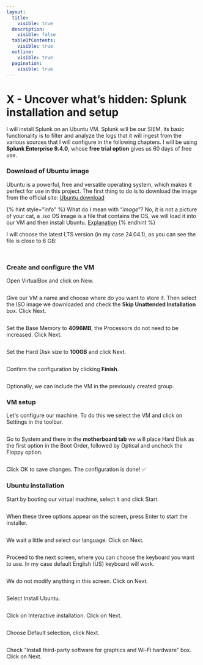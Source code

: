 ```yaml
---
layout:
  title:
    visible: true
  description:
    visible: false
  tableOfContents:
    visible: true
  outline:
    visible: true
  pagination:
    visible: true
---
```


# X - Uncover what’s hidden: Splunk installation and setup

I will install Splunk on an Ubuntu VM. Splunk will be our SIEM, its basic functionality is to filter and analyze the logs that it will ingest from the various sources that I will configure in the following chapters. I will be using **Splunk Enterprise 9.4.0**, whose **free trial option** gives us 60 days of free use.

### Download of Ubuntu image

Ubuntu is a powerful, free and versatile operating system, which makes it perfect for use in this project. The first thing to do is to download the image from the official site: [Ubuntu download](https://ubuntu.com/download/desktop)

{% hint style="info" %}
What do I mean with “_image_”? No, it is not a picture of your cat, a .iso OS image is a file that contains the OS, we will load it into our VM and then install Ubuntu. [Explanation](https://stackoverflow.com/questions/62282399/what-is-an-os-image-and-vm-image-in-short-i-would-need-to-understand-in-more-v)
{% endhint %}

I will choose the latest LTS version (in my case 24.04.1), as you can see the file is close to 6 GB:

<figure><img src="../../.gitbook/assets/image (10).png" alt=""><figcaption></figcaption></figure>

<figure><img src="../../.gitbook/assets/image (1) (2).png" alt=""><figcaption></figcaption></figure>

### Create and configure the VM

Open VirtualBox and click on New.

<figure><img src="../../.gitbook/assets/image (2) (1).png" alt=""><figcaption></figcaption></figure>

Give our VM a name and choose where do you want to store it. Then select the ISO image we downloaded and check the **Skip Unattended Installation** box. Click Next.

<figure><img src="../../.gitbook/assets/image (3) (2).png" alt=""><figcaption></figcaption></figure>

Set the Base Memory to **4096MB**, the Processors do not need to be increased. Click Next.

<figure><img src="../../.gitbook/assets/image (4) (1).png" alt=""><figcaption></figcaption></figure>

Set the Hard Disk size to **100GB** and click Next.

<figure><img src="../../.gitbook/assets/image (5) (2).png" alt=""><figcaption></figcaption></figure>

Confirm the configuration by clicking **Finish**.

<figure><img src="../../.gitbook/assets/image (6) (2).png" alt=""><figcaption></figcaption></figure>

Optionally, we can include the VM in the previously created group.

### VM setup

Let's configure our machine. To do this we select the VM and click on Settings in the toolbar.

<figure><img src="../../.gitbook/assets/image (7) (1).png" alt=""><figcaption></figcaption></figure>

Go to System and there in the **motherboard tab** we will place Hard Disk as the first option in the Boot Order, followed by Optical and uncheck the Floppy option.

<figure><img src="../../.gitbook/assets/image (8) (1).png" alt=""><figcaption></figcaption></figure>

Click OK to save changes. The configuration is done! ✅

### Ubuntu installation

Start by booting our virtual machine, select it and click Start.

<figure><img src="../../.gitbook/assets/image (9) (1).png" alt=""><figcaption></figcaption></figure>

When these three options appear on the screen, press Enter to start the installer.

<figure><img src="../../.gitbook/assets/image (10) (1).png" alt=""><figcaption></figcaption></figure>

We wait a little and select our language. Click on Next.

<figure><img src="../../.gitbook/assets/image (11) (1).png" alt=""><figcaption></figcaption></figure>

Proceed to the next screen, where you can choose the keyboard you want to use. In my case default English (US) keyboard will work.

<figure><img src="../../.gitbook/assets/image (12) (1).png" alt=""><figcaption></figcaption></figure>

We do not modify anything in this screen. Click on Next.

<figure><img src="../../.gitbook/assets/image (13) (1).png" alt=""><figcaption></figcaption></figure>

Select Install Ubuntu.

<figure><img src="../../.gitbook/assets/image (14).png" alt=""><figcaption></figcaption></figure>

Click on Interactive installation. Click on Next.

<figure><img src="../../.gitbook/assets/image (15).png" alt=""><figcaption></figcaption></figure>

Choose Default selection, click Next.

<figure><img src="../../.gitbook/assets/image (16).png" alt=""><figcaption></figcaption></figure>

Check “Install third-party software for graphics and Wi-Fi hardware” box. Click on Next.

<figure><img src="../../.gitbook/assets/image (17).png" alt=""><figcaption></figcaption></figure>













